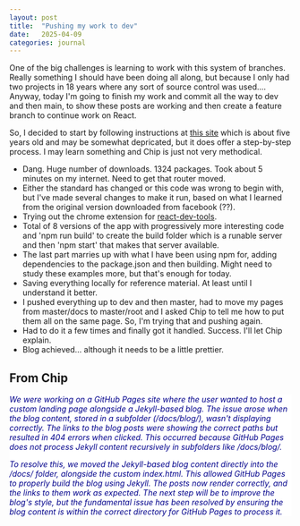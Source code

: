 ```yaml
---
layout: post
title:  "Pushing my work to dev"
date:   2025-04-09
categories: journal
---
```

One of the big challenges is learning to work with this system of branches. Really something I should have been doing all along, but because I only had two projects in 18 years where any sort of source control was used.... Anyway, today I'm going to finish my work and commit all the way to dev and then main, to show these posts are working and then create a feature branch to continue work on React.

So, I decided to start by following instructions at [this site](https://www.taniarascia.com/getting-started-with-react/) which is about five years old and may be somewhat depricated, but it does offer a step-by-step process. I may learn something and Chip is just not very methodical.
* Dang. Huge number of downloads. 1324 packages. Took about 5 minutes on my internet. Need to get that router moved.
* Either the standard has changed or this code was wrong to begin with, but I've made several changes to make it run, based on what I learned from the original version downloaded from facebook (??).
* Trying out the chrome extension for [react-dev-tools]("https://chromewebstore.google.com/detail/react-developer-tools/fmkadmapgofadopljbjfkapdkoienihi?pli=1").
* Total of 8 versions of the app with progressively more interesting code and 'npm run build' to create the build folder which is a runable server and then 'npm start' that makes that server available.
* The last part marries up with what I have been using npm for, adding dependencies to the package.json and then building. Might need to study these examples more, but that's enough for today.
* Saving everything locally for reference material. At least until I understand it better.
* I pushed everything up to dev and then master, had to move my pages from master/docs to master/root and I asked Chip to tell me how to put them all on the same page. So, I'm trying that and pushing again.
* Had to do it a few times and finally got it handled. Success. I'll let Chip explain.
* Blog achieved... although it needs to be a little prettier.

## From Chip
<div style="background-color:white; color: darkblue; font-style: italic;">
We were working on a GitHub Pages site where the user wanted to host a custom landing page alongside a Jekyll-based blog. The issue arose when the blog content, stored in a subfolder (/docs/blog/), wasn't displaying correctly. The links to the blog posts were showing the correct paths but resulted in 404 errors when clicked. This occurred because GitHub Pages does not process Jekyll content recursively in subfolders like /docs/blog/.

To resolve this, we moved the Jekyll-based blog content directly into the /docs/ folder, alongside the custom index.html. This allowed GitHub Pages to properly build the blog using Jekyll. The posts now render correctly, and the links to them work as expected. The next step will be to improve the blog's style, but the fundamental issue has been resolved by ensuring the blog content is within the correct directory for GitHub Pages to process it.
</div>